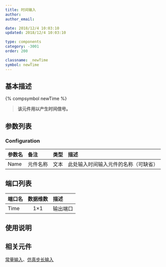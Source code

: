 ```yaml
---
title: 时间输入
author:
author_email:

date: 2018/12/4 10:03:10
updated: 2018/12/4 10:03:10

type: components
category: -3001
order: 200

classname: _newTime
symbol: newTime
---
```


## 基本描述

{% compsymbol newTime %}

> **该元件用以产生时间信号。**

## 参数列表

### Configuration

| 参数名 | 备注     | 类型 | 描述                                 |
| :----- | :------- | :--: | :----------------------------------- |
| Name   | 元件名称 | 文本 | 此处输入时间输入元件的名称（可缺省） |

## 端口列表

| 端口名 | 数据维数 | 描述     |
| :----- | :------: | :------- |
| Time   |   1×1    | 输出端口 |

## 使用说明

## 相关元件

[常量输入](comp_newConstant.md)、[仿真步长输入](comp_newDeltaT.md)
